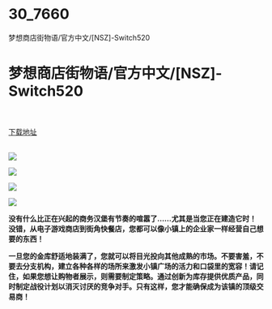 # 30_7660
梦想商店街物语/官方中文/[NSZ]-Switch520
# 梦想商店街物语/官方中文/[NSZ]-Switch520
 <br/></br>
[下载地址](https://www.switch520.cc/article/7660 "下载地址")
<br/></br>

<p><span><strong><img src="https://www.switch520.cc/muke_img/upload_art_editor_20201205-1_604468ade492f05f7a9dc6a4b934e3fe.jpg"></strong></span></p>
<p><span><strong><img src="https://www.switch520.cc/muke_img/upload_art_editor_20201205-1_20bf22c4c9f37647bf1245b3edfa9408.jpg"></strong></span></p>
<p><span><strong><img src="https://www.switch520.cc/muke_img/upload_art_editor_20201205-1_39261ad2b767e0c61c4875b7cfdbf1e3.jpg"></strong></span></p>
<p><span><strong><img src="https://www.switch520.cc/muke_img/upload_art_editor_20201205-1_17f2cd6c5b24e46c09196f78ddd1e41f.jpg"></strong></span></p>
<p></p>
<p></p>
<p><span><strong>没有什么比正在兴起的商务汉堡有节奏的喧嚣了……尤其是当您正在建造它时！没错，从电子游戏商店到街角快餐店，您都可以像小镇上的企业家一样经营自己想要的东西！</strong></span></p>
<p><span><strong>一旦您的金库舒适地装满了，您就可以将目光投向其他成熟的市场。不要害羞，不要去分支机构，建立各种各样的场所来激发小镇广场的活力和口袋里的宽容！请记住，如果您想让购物者展示，则需要制定策略。通过创新为库存提供优质产品，同时制定战役计划以消灭讨厌的竞争对手。只有这样，您才能确保成为该镇的顶级交易商！</strong></span></p>
<p></p>
